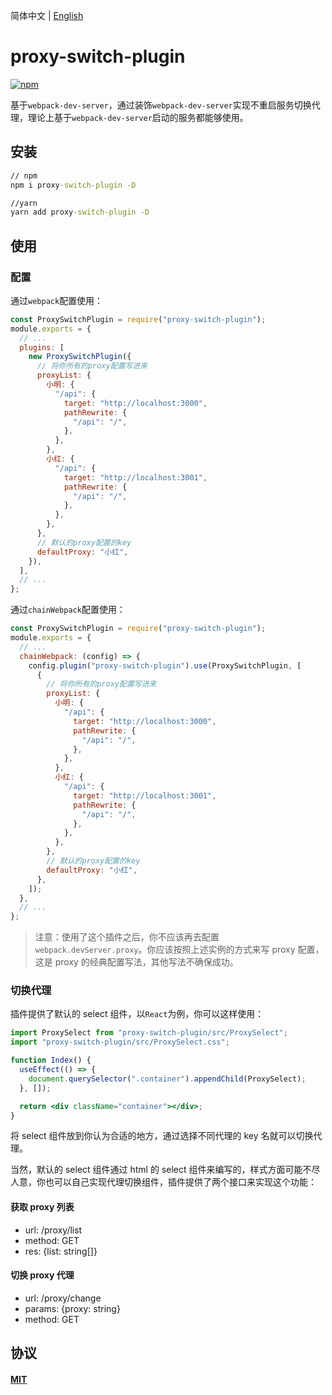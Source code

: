 简体中文 | [English](./README.en-US.md)

# proxy-switch-plugin

[![npm][npm]][npm-url]

基于`webpack-dev-server`，通过装饰`webpack-dev-server`实现不重启服务切换代理，理论上基于`webpack-dev-server`启动的服务都能够使用。

## 安装

```cmd
// npm
npm i proxy-switch-plugin -D

//yarn
yarn add proxy-switch-plugin -D
```

## 使用

### 配置

通过`webpack`配置使用：

```javascript
const ProxySwitchPlugin = require("proxy-switch-plugin");
module.exports = {
  // ...
  plugins: [
    new ProxySwitchPlugin({
      // 将你所有的proxy配置写进来
      proxyList: {
        小明: {
          "/api": {
            target: "http://localhost:3000",
            pathRewrite: {
              "/api": "/",
            },
          },
        },
        小红: {
          "/api": {
            target: "http://localhost:3001",
            pathRewrite: {
              "/api": "/",
            },
          },
        },
      },
      // 默认的proxy配置的key
      defaultProxy: "小红",
    }),
  ],
  // ...
};
```

通过`chainWebpack`配置使用：

```javascript
const ProxySwitchPlugin = require("proxy-switch-plugin");
module.exports = {
  // ...
  chainWebpack: (config) => {
    config.plugin("proxy-switch-plugin").use(ProxySwitchPlugin, [
      {
        // 将你所有的proxy配置写进来
        proxyList: {
          小明: {
            "/api": {
              target: "http://localhost:3000",
              pathRewrite: {
                "/api": "/",
              },
            },
          },
          小红: {
            "/api": {
              target: "http://localhost:3001",
              pathRewrite: {
                "/api": "/",
              },
            },
          },
        },
        // 默认的proxy配置的key
        defaultProxy: "小红",
      },
    ]);
  },
  // ...
};
```

> 注意：使用了这个插件之后，你不应该再去配置`webpack.devServer.proxy`。你应该按照上述实例的方式来写 proxy 配置，这是 proxy 的经典配置写法，其他写法不确保成功。

### 切换代理

插件提供了默认的 select 组件，以`React`为例，你可以这样使用：

```jsx
import ProxySelect from "proxy-switch-plugin/src/ProxySelect";
import "proxy-switch-plugin/src/ProxySelect.css";

function Index() {
  useEffect(() => {
    document.querySelector(".container").appendChild(ProxySelect);
  }, []);

  return <div className="container"></div>;
}
```

将 select 组件放到你认为合适的地方，通过选择不同代理的 key 名就可以切换代理。

当然，默认的 select 组件通过 html 的 select 组件来编写的，样式方面可能不尽人意，你也可以自己实现代理切换组件，插件提供了两个接口来实现这个功能：

#### 获取 proxy 列表

- url: /proxy/list
- method: GET
- res: {list: string[]}

#### 切换 proxy 代理

- url: /proxy/change
- params: {proxy: string}
- method: GET

## 协议

#### [MIT](./LICENSE)

[npm]: https://img.shields.io/npm/v/proxy-switch-plugin.svg
[npm-url]: https://www.npmjs.com/package/proxy-switch-plugin
